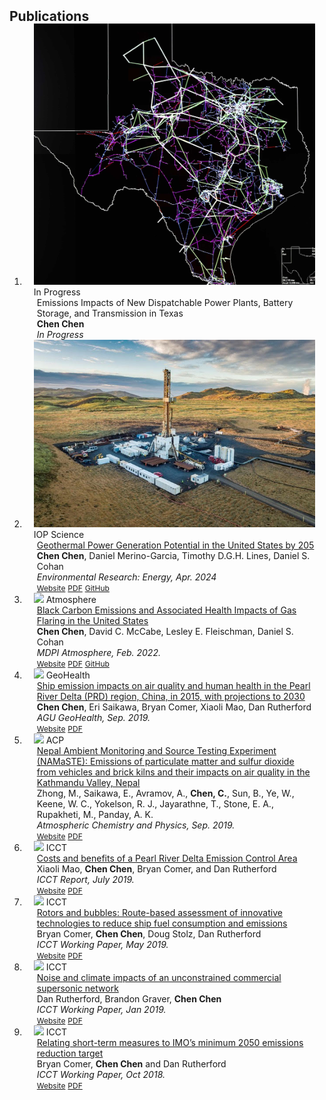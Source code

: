 <h2 id="papers" style="margin: 2px 0px -15px;">Publications</h2>

<div class="publications">
<ol class="bibliography">

<li>
<div class="pub-row">

  <div class="col-sm-3 abbr" style="position: relative;padding-right: 15px;padding-left: 15px;">
    <img src="assets/img/dispatch_cover.jpeg" class="teaser img-fluid z-depth-1">
    <abbr class="badge">In Progress</abbr>
  </div>

  <div class="col-sm-9" style="position: relative;padding-right: 15px;padding-left: 20px;">
    <div class="title">Emissions Impacts of New Dispatchable Power Plants, Battery Storage, and Transmission in Texas</div>
    <div class="author"><strong>Chen Chen</strong></div>
    <div class="periodical"><em>In Progress</em></div>
  </div>
</div>
</li>

<li>
<div class="pub-row">

  <div class="col-sm-3 abbr" style="position: relative;padding-right: 15px;padding-left: 15px;">
    <img src="assets/img/geothermal_cover.jpeg" class="teaser img-fluid z-depth-1">
    <abbr class="badge">IOP Science</abbr>
  </div>

  <div class="col-sm-9" style="position: relative;padding-right: 15px;padding-left: 20px;">
    <div class="title"><a href="https://iopscience.iop.org/article/10.1088/2753-3751/ad3fbb">Geothermal Power Generation Potential in the United States by 205</a></div>
    <div class="author"><strong>Chen Chen</strong>, Daniel Merino-Garcia, Timothy D.G.H. Lines, Daniel S. Cohan</div>
    <div class="periodical"><em>Environmental Research: Energy, Apr. 2024</em></div>
    <div class="links">
    <a href="https://iopscience.iop.org/article/10.1088/2753-3751/ad3fbb" class="btn btn-sm z-depth-0" role="button" target="_blank" style="font-size:12px;">Website</a>
      <a href="https://iopscience.iop.org/article/10.1088/2753-3751/ad3fbb/pdf" class="btn btn-sm z-depth-0" role="button" target="_blank" style="font-size:12px;">PDF</a>
      <a href="https://github.com/casinocullen/proj-geothermal" class="btn btn-sm z-depth-0" role="button" target="_blank" style="font-size:12px;">GitHub</a>
    </div>
  </div>
</div>
</li>

<li>
<div class="pub-row">

  <div class="col-sm-3 abbr" style="position: relative;padding-right: 15px;padding-left: 15px;">
    <img src="assets/img/bc_cover.jpeg" class="teaser img-fluid z-depth-1">
    <abbr class="badge">Atmosphere</abbr>
  </div>

  <div class="col-sm-9" style="position: relative;padding-right: 15px;padding-left: 20px;">
    <div class="title"><a href="https://www.mdpi.com/2073-4433/13/3/385#">Black Carbon Emissions and Associated Health Impacts of Gas Flaring in the United States</a></div>
    <div class="author"><strong>Chen Chen</strong>, David C. McCabe, Lesley E. Fleischman, Daniel S. Cohan</div>
    <div class="periodical"><em>MDPI Atmosphere, Feb. 2022.</em></div>
    <div class="links">
    <a href="https://www.mdpi.com/2073-4433/13/3/385#" class="btn btn-sm z-depth-0" role="button" target="_blank" style="font-size:12px;">Website</a>
      <a href="./assets/files/atmosphere-13-00385-v2.pdf" class="btn btn-sm z-depth-0" role="button" target="_blank" style="font-size:12px;">PDF</a>
      <a href="https://github.com/casinocullen/proj-gas_flaring_public" class="btn btn-sm z-depth-0" role="button" target="_blank" style="font-size:12px;">GitHub</a>
    </div>
  </div>
</div>
</li>

<li>
<div class="pub-row">

  <div class="col-sm-3 abbr" style="position: relative;padding-right: 15px;padding-left: 15px;">
    <img src="assets/img/ship_cover.jpeg" class="teaser img-fluid z-depth-1">
    <abbr class="badge">GeoHealth</abbr>
  </div>

  <div class="col-sm-9" style="position: relative;padding-right: 15px;padding-left: 20px;">
    <div class="title"><a href="https://agupubs.onlinelibrary.wiley.com/doi/10.1029/2019GH000183">Ship emission impacts on air quality and human health in the Pearl River Delta (PRD) region, China, in 2015, with projections to 2030</a></div>
    <div class="author"><strong>Chen Chen</strong>, Eri Saikawa, Bryan Comer, Xiaoli Mao, Dan Rutherford</div>
    <div class="periodical"><em>AGU GeoHealth, Sep. 2019.</em></div>
    <div class="links">
    <a href="https://agupubs.onlinelibrary.wiley.com/doi/10.1029/2019GH000183" class="btn btn-sm z-depth-0" role="button" target="_blank" style="font-size:12px;">Website</a>
      <a href="https://agupubs.onlinelibrary.wiley.com/doi/epdf/10.1029/2019GH000183" class="btn btn-sm z-depth-0" role="button" target="_blank" style="font-size:12px;">PDF</a>
    </div>
  </div>
</div>
</li>

<li>
<div class="pub-row">

  <div class="col-sm-3 abbr" style="position: relative;padding-right: 15px;padding-left: 15px;">
    <img src="assets/img/nepal_cover.jpeg" class="teaser img-fluid z-depth-1">
    <abbr class="badge">ACP</abbr>
  </div>
  <div class="col-sm-9" style="position: relative;padding-right: 15px;padding-left: 20px;">
    <div class="title"><a href="https://doi.org/10.5194/acp-19-8209-2019">Nepal Ambient Monitoring and Source Testing Experiment (NAMaSTE): Emissions of particulate matter and sulfur dioxide from vehicles and brick kilns and their impacts on air quality in the Kathmandu Valley, Nepal</a></div>
    <div class="author">Zhong, M., Saikawa, E., Avramov, A., <strong>Chen, C.</strong>, Sun, B., Ye, W., Keene, W. C., Yokelson, R. J., Jayarathne, T., Stone, E. A., Rupakheti, M., Panday, A. K.</div>
    <div class="periodical"><em>Atmospheric Chemistry and Physics, Sep. 2019.</em></div>
    <div class="links">
    <a href="https://doi.org/10.5194/acp-19-8209-2019
" class="btn btn-sm z-depth-0" role="button" target="_blank" style="font-size:12px;">Website</a>
      <a href="https://acp.copernicus.org/articles/19/8209/2019/acp-19-8209-2019.pdf" class="btn btn-sm z-depth-0" role="button" target="_blank" style="font-size:12px;">PDF</a>
    </div>
  </div>
</div>
</li>



<li>
<div class="pub-row">

  <div class="col-sm-3 abbr" style="position: relative;padding-right: 15px;padding-left: 15px;">
    <img src="assets/img/eca_cover.jpeg" class="teaser img-fluid z-depth-1">
    <abbr class="badge">ICCT</abbr>
  </div>

  <div class="col-sm-9" style="position: relative;padding-right: 15px;padding-left: 20px;">
    <div class="title"><a href="https://theicct.org/publications/pearl-river-delta-eca-201907">Costs and benefits of a Pearl River Delta Emission Control Area</a></div>
    <div class="author">Xiaoli Mao, <strong>Chen Chen</strong>, Bryan Comer, and Dan Rutherford</div>
    <div class="periodical"><em>ICCT Report, July 2019.</em></div>
    <div class="links">
    <a href="https://theicct.org/publications/pearl-river-delta-eca-201907" class="btn btn-sm z-depth-0" role="button" target="_blank" style="font-size:12px;">Website</a>
      <a href="https://theicct.org/wp-content/uploads/2021/06/ICCT_pearl_river_delta_eca_20190718.pdf" class="btn btn-sm z-depth-0" role="button" target="_blank" style="font-size:12px;">PDF</a>
    </div>
  </div>
</div>
</li>


<li>
<div class="pub-row">

  <div class="col-sm-3 abbr" style="position: relative;padding-right: 15px;padding-left: 15px;">
    <img src="assets/img/rotor_cover.jpeg" class="teaser img-fluid z-depth-1">
    <abbr class="badge">ICCT</abbr>
  </div>

  <div class="col-sm-9" style="position: relative;padding-right: 15px;padding-left: 20px;">
    <div class="title"><a href="https://theicct.org/publications/working-paper-imo-rotorships">Rotors and bubbles: Route-based assessment of innovative technologies to reduce ship fuel consumption and emissions</a></div>
    <div class="author">Bryan Comer, <strong>Chen Chen</strong>, Doug Stolz, Dan Rutherford</div>
    <div class="periodical"><em>ICCT Working Paper, May 2019.</em></div>
    <div class="links">
    <a href="https://theicct.org/publications/working-paper-imo-rotorships" class="btn btn-sm z-depth-0" role="button" target="_blank" style="font-size:12px;">Website</a>
      <a href="https://theicct.org/wp-content/uploads/2021/06/Rotors_and_bubbles_2019_05_12.pdf" class="btn btn-sm z-depth-0" role="button" target="_blank" style="font-size:12px;">PDF</a>
    </div>
  </div>
</div>
</li>


<li>
<div class="pub-row">

  <div class="col-sm-3 abbr" style="position: relative;padding-right: 15px;padding-left: 15px;">
    <img src="assets/img/supersonic_cover.jpeg" class="teaser img-fluid z-depth-1">
    <abbr class="badge">ICCT</abbr>
  </div>

  <div class="col-sm-9" style="position: relative;padding-right: 15px;padding-left: 20px;">
    <div class="title"><a href="https://www.theicct.org/publications/noise-climate-impacts-unconstrained-supersonics">Noise and climate impacts of an unconstrained commercial supersonic network</a></div>
    <div class="author">Dan Rutherford, Brandon Graver, <strong>Chen Chen</strong></div>
    <div class="periodical"><em>ICCT Working Paper, Jan 2019.</em></div>
    <div class="links">
    <a href="https://www.theicct.org/publications/noise-climate-impacts-unconstrained-supersonics" class="btn btn-sm z-depth-0" role="button" target="_blank" style="font-size:12px;">Website</a>
      <a href="https://theicct.org/wp-content/uploads/2021/06/Supersonic_Impact_Working_Paper_20190130.pdf" class="btn btn-sm z-depth-0" role="button" target="_blank" style="font-size:12px;">PDF</a>
    </div>
  </div>
</div>
</li>


<li>
<div class="pub-row">

  <div class="col-sm-3 abbr" style="position: relative;padding-right: 15px;padding-left: 15px;">
    <img src="assets/img/imo_cover.jpeg" class="teaser img-fluid z-depth-1">
    <abbr class="badge">ICCT</abbr>
  </div>

  <div class="col-sm-9" style="position: relative;padding-right: 15px;padding-left: 20px;">
    <div class="title"><a href="https://theicct.org/publication/relating-short-term-measures-to-imos-minimum-2050-emissions-reduction-target/">Relating short-term measures to IMO’s minimum 2050 emissions reduction target</a></div>
    <div class="author">Bryan Comer, <strong>Chen Chen</strong> and Dan Rutherford </div>
    <div class="periodical"><em>ICCT Working Paper, Oct 2018.</em></div>
    <div class="links">
    <a href="https://theicct.org/publication/relating-short-term-measures-to-imos-minimum-2050-emissions-reduction-target/" class="btn btn-sm z-depth-0" role="button" target="_blank" style="font-size:12px;">Website</a>
      <a href="https://theicct.org/wp-content/uploads/2021/06/IMO_Short_term_potential_20181011.pdf" class="btn btn-sm z-depth-0" role="button" target="_blank" style="font-size:12px;">PDF</a>
    </div>
  </div>
</div>
</li>



  
<br>

</ol>
</div>
